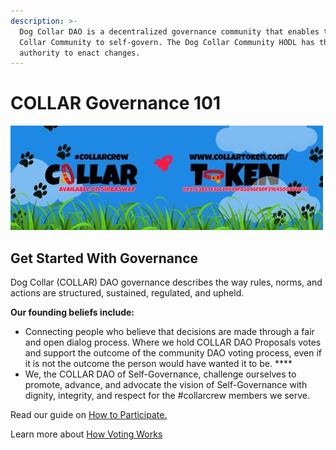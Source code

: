 ```yaml
---
description: >-
  Dog Collar DAO is a decentralized governance community that enables the Dog
  Collar Community to self-govern. The Dog Collar Community HODL has the sole
  authority to enact changes.
---
```


# COLLAR Governance 101

![](../../.gitbook/assets/1080x360.jpg)

## **Get Started With Governance**

Dog Collar \(COLLAR\) DAO governance describes the way rules, norms, and actions are structured, sustained, regulated, and upheld.

**Our founding beliefs include:**

* Connecting people who believe that decisions are made through a fair and open dialog process. Where we hold COLLAR DAO Proposals votes and support the outcome of the community DAO voting process, even if it is not the outcome the person would have wanted it to be. ****
* We, the COLLAR DAO of Self-Governance, challenge ourselves to promote, advance, and advocate the vision of Self-Governance with dignity, integrity, and respect for the \#collarcrew members we serve.

Read our guide on [How to Participate.](dog-collar-dao.md)

Learn more about [How Voting Works](how-voting-works.md)

